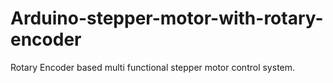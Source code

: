 # Arduino-stepper-motor-with-rotary-encoder

Rotary Encoder based multi functional stepper motor control system. 

